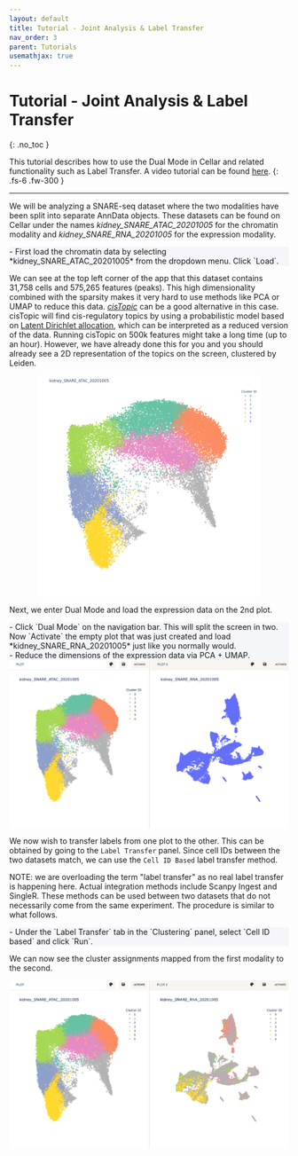 ```yaml
---
layout: default
title: Tutorial - Joint Analysis & Label Transfer
nav_order: 3
parent: Tutorials
usemathjax: true
---
```


<style type="text/css">
.center {
    display: block;
    margin-left: auto;
    margin-right: auto;
}

.step {
    background-color: #f5f6fa;
    /* color: #7253ed; */
}
</style>

# Tutorial - Joint Analysis & Label Transfer
{: .no_toc }

This tutorial describes how to use the Dual Mode in Cellar and related
functionality such as Label Transfer. A video tutorial can be found
[here](https://www.youtube.com/watch?v=QBUXhFZrHec).
{: .fs-6 .fw-300 }

---

We will be analyzing a SNARE-seq dataset where the two modalities have
been split into separate AnnData objects. These datasets can be found on
Cellar under the names *kidney_SNARE_ATAC_20201005* for the chromatin
modality and *kidney_SNARE_RNA_20201005* for the expression modality.

<div class="code-example step" markdown="1">
- First load the chromatin data by selecting
    *kidney_SNARE_ATAC_20201005* from the dropdown menu. Click `Load`.
</div>

We can see at the top left corner of the app that this dataset contains
31,758 cells and 575,265 features (peaks). This high dimensionality
combined with the sparsity makes it very hard to use methods like PCA or UMAP
to reduce this data.
[*cisTopic*](https://www.nature.com/articles/s41592-019-0367-1) can be
a good alternative in this case. cisTopic
will find cis-regulatory topics by using a probabilistic model based on
[Latent Dirichlet allocation](https://en.wikipedia.org/wiki/Latent_Dirichlet_allocation),
which can be interpreted as a reduced version of the data. Running cisTopic on
500k features might take a long time (up to an hour). However, we have already
done this for you and you should already see a 2D representation
of the topics on the screen, clustered by Leiden.

<img src="../../images/tut3-snare-atac.png" width="400" class="center"/>

Next, we enter Dual Mode and load the expression data on the 2nd plot.

<div class="code-example step" markdown="1">
- Click `Dual Mode` on the navigation bar. This will split the screen in two.
  Now `Activate` the empty plot that was just created and load
  *kidney_SNARE_RNA_20201005* just like you normally would.
</div>

<div class="code-example step" markdown="1">
- Reduce the dimensions of the expression data via PCA + UMAP.
</div>

<img src="../../images/tut3-snare-dim.png" class="center"/>

We now wish to transfer labels from one plot to the other. This can be obtained
by going to the `Label Transfer` panel. Since cell IDs between the two datasets match,
we can use the `Cell ID Based` label transfer method.

NOTE: we are overloading the term "label transfer" as no real label
transfer is happening here. Actual integration methods include Scanpy Ingest
and SingleR. These methods can be used between two datasets that do not
necessarily come from the same experiment. The procedure is similar to what
follows.

<div class="code-example step" markdown="1">
- Under the `Label Transfer` tab in the `Clustering` panel, select
  `Cell ID based` and click `Run`.
</div>

We can now see the cluster assignments mapped from the first modality
to the second.

<img src="../../images/tut3-dual-mode.png" class="center"/>